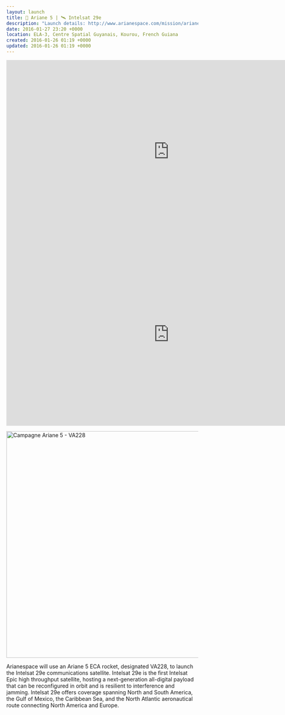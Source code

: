 ```yaml
---
layout: launch
title: 🚀 Ariane 5 | 🛰 Intelsat 29e
description: "Launch details: http://www.arianespace.com/mission/ariane-flight-va228/\\nWatch live: http://www.arianespace.tv/"
date: 2016-01-27 23:20 +0000
location: ELA-3, Centre Spatial Guyanais, Kourou, French Guiana
created: 2016-01-26 01:19 +0000
updated: 2016-01-26 01:19 +0000
---
```


<iframe width="853" height="480" src="https://www.youtube.com/embed/5R0QWbN6ykc?rel=0" frameborder="0" allowfullscreen></iframe>

<iframe width="853" height="480" src="https://www.youtube.com/embed/cJBzLGljmg8?rel=0" frameborder="0" allowfullscreen></iframe>

<a data-flickr-embed="true"  href="https://www.flickr.com/photos/cnes/albums/72157663409423816" title="Campagne Ariane 5 - VA228"><img src="https://farm2.staticflickr.com/1715/24664490355_9b3b1586f3_b.jpg" width="842" height="595" alt="Campagne Ariane 5 - VA228"></a><script async src="//embedr.flickr.com/assets/client-code.js" charset="utf-8"></script>

Arianespace will use an Ariane 5 ECA rocket, designated VA228, to launch the Intelsat 29e communications satellite. Intelsat 29e is the first Intelsat Epic high throughput satellite, hosting a next-generation all-digital payload that can be reconfigured in orbit and is resilient to interference and jamming. Intelsat 29e offers coverage spanning North and South America, the Gulf of Mexico, the Caribbean Sea, and the North Atlantic aeronautical route connecting North America and Europe.
